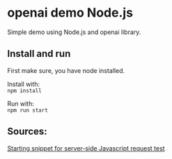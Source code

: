 # openai demo Node.js

Simple demo using Node.js and openai library.

## Install and run
First make sure, you have node installed.

Install with:<br>
`npm install`

Run with:<br>
`npm run start`


## Sources:

[Starting snippet for server-side Javascript request test](https://platform.openai.com/docs/quickstart?context=node)

